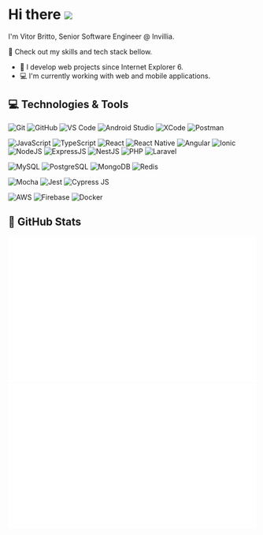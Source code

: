 # Hi there <img src="https://media.giphy.com/media/hvRJCLFzcasrR4ia7z/giphy.gif" width="25px"></a>

I'm Vitor Britto, Senior Software Engineer @ Invillia.

🚀 Check out my skills and tech stack bellow.

- 🔭 I develop web projects since Internet Explorer 6.
- 💻 I'm currently working with web and mobile applications.


## 💻 Technologies & Tools

![Git](https://img.shields.io/badge/GIT-000000?style=flat-square&logo=git&logoColor=orange)
![GitHub](https://img.shields.io/badge/GITHUB-000000?style=flat-square&logo=github)
![VS Code](https://img.shields.io/badge/VSCODE-000000?style=flat-square&logo=visual-studio-code&logoColor=blue)
![Android Studio](https://img.shields.io/badge/ANDROID_STUDIO-000000?style=flat-square&logo=android-studio)
![XCode](https://img.shields.io/badge/XCODE-000000?style=flat-square&logo=xcode)
![Postman](https://img.shields.io/badge/POSTMAN-000000?style=flat-square&logo=postman)

![JavaScript](https://img.shields.io/badge/JAVASCRIPT-black?style=flat-square&logo=javascript)
![TypeScript](https://img.shields.io/badge/TYPESCRIPT-black?style=flat-square&logo=typescript)
![React](https://img.shields.io/badge/REACT-black?style=flat-square&logo=react)
![React Native](https://img.shields.io/badge/REACT_NATIVE-black?style=flat-square&logo=react)
![Angular](https://img.shields.io/badge/ANGULAR-black?style=flat-square&logo=angular&logoColor=red)
![Ionic](https://img.shields.io/badge/IONIC-black?style=flat-square&logo=ionic)
![NodeJS](https://img.shields.io/badge/NODEJS-black?style=flat-square&logo=node.js)
![ExpressJS](https://img.shields.io/badge/EXPRESSJS-black?style=flat-square&logo=express)
![NestJS](https://img.shields.io/badge/NESTJS-black?style=flat-square&logo=nestjs&logoColor=E0234E)
![PHP](https://img.shields.io/badge/PHP-black?style=flat-square&logo=php)
![Laravel](https://img.shields.io/badge/LARAVEL-black?style=flat-square&logo=laravel)

![MySQL](https://img.shields.io/badge/MySQL-black?style=flat-square&logo=mysql)
![PostgreSQL](https://img.shields.io/badge/POSTGRESQL-black?style=flat-square&logo=postgresql)
![MongoDB](https://img.shields.io/badge/MONGODB-black?style=flat-square&logo=mongodb)
![Redis](https://img.shields.io/badge/REDIS-black?style=flat-square&logo=redis&logoColor=DD0031)

![Mocha](https://img.shields.io/badge/MOCHA-black?style=flat-square&logo=mocha)
![Jest](https://img.shields.io/badge/JEST-black?style=flat-square&logo=jest&logoColor=C21325)
![Cypress JS](https://img.shields.io/badge/CYPRESS-black?style=flat-square&logo=cypress&logoColor=058a5e)

![AWS](https://img.shields.io/badge/AWS-black?style=flat-square&logo=amazon-aws&logoColor=FF9900)
![Firebase](https://img.shields.io/badge/FIREBASE-black?style=flat-square&logo=firebase&logoColor=039BE5)
![Docker](https://img.shields.io/badge/DOCKER-black?style=flat-square&logo=docker&logoColor=0db7ed)


## 🚀 GitHub Stats
![](https://raw.githubusercontent.com/vitorbritto/github-stats-transparent/output/generated/overview.svg)
![](https://raw.githubusercontent.com/vitorbritto/github-stats-transparent/output/generated/languages.svg)

